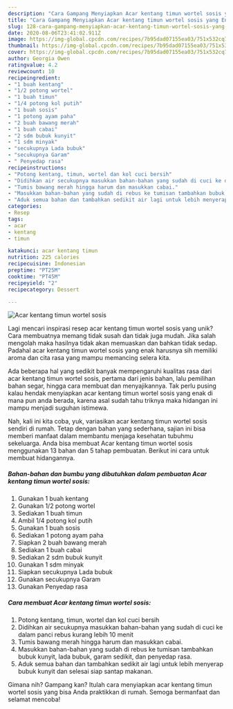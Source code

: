```yaml
---
description: "Cara Gampang Menyiapkan Acar kentang timun wortel sosis yang Enak"
title: "Cara Gampang Menyiapkan Acar kentang timun wortel sosis yang Enak"
slug: 128-cara-gampang-menyiapkan-acar-kentang-timun-wortel-sosis-yang-enak
date: 2020-08-06T23:41:02.911Z
image: https://img-global.cpcdn.com/recipes/7b95dad07155ea03/751x532cq70/acar-kentang-timun-wortel-sosis-foto-resep-utama.jpg
thumbnail: https://img-global.cpcdn.com/recipes/7b95dad07155ea03/751x532cq70/acar-kentang-timun-wortel-sosis-foto-resep-utama.jpg
cover: https://img-global.cpcdn.com/recipes/7b95dad07155ea03/751x532cq70/acar-kentang-timun-wortel-sosis-foto-resep-utama.jpg
author: Georgia Owen
ratingvalue: 4.2
reviewcount: 10
recipeingredient:
- "1 buah kentang"
- "1/2 potong wortel"
- "1 buah timun"
- "1/4 potong kol putih"
- "1 buah sosis"
- "1 potong ayam paha"
- "2 buah bawang merah"
- "1 buah cabai"
- "2 sdm bubuk kunyit"
- "1 sdm minyak"
- "secukupnya Lada bubuk"
- "secukupnya Garam"
- " Penyedap rasa"
recipeinstructions:
- "Potong kentang, timun, wortel dan kol cuci bersih"
- "Didihkan air secukupnya masukkan bahan-bahan yang sudah di cuci ke dalam panci rebus kurang lebih 10 menit"
- "Tumis bawang merah hingga harum dan masukkan cabai."
- "Masukkan bahan-bahan yang sudah di rebus ke tumisan tambahkan bubuk kunyit, lada bubuk, garam sedikit, dan penyedap rasa."
- "Aduk semua bahan dan tambahkan sedikit air lagi untuk lebih menyerap bubuk kunyit dan selesai siap santap makanan."
categories:
- Resep
tags:
- acar
- kentang
- timun

katakunci: acar kentang timun 
nutrition: 225 calories
recipecuisine: Indonesian
preptime: "PT25M"
cooktime: "PT45M"
recipeyield: "2"
recipecategory: Dessert

---
```



![Acar kentang timun wortel sosis](https://img-global.cpcdn.com/recipes/7b95dad07155ea03/751x532cq70/acar-kentang-timun-wortel-sosis-foto-resep-utama.jpg)

Lagi mencari inspirasi resep acar kentang timun wortel sosis yang unik? Cara membuatnya memang tidak susah dan tidak juga mudah. Jika salah mengolah maka hasilnya tidak akan memuaskan dan bahkan tidak sedap. Padahal acar kentang timun wortel sosis yang enak harusnya sih memiliki aroma dan cita rasa yang mampu memancing selera kita.

Ada beberapa hal yang sedikit banyak mempengaruhi kualitas rasa dari acar kentang timun wortel sosis, pertama dari jenis bahan, lalu pemilihan bahan segar, hingga cara membuat dan menyajikannya. Tak perlu pusing kalau hendak menyiapkan acar kentang timun wortel sosis yang enak di mana pun anda berada, karena asal sudah tahu triknya maka hidangan ini mampu menjadi suguhan istimewa.




Nah, kali ini kita coba, yuk, variasikan acar kentang timun wortel sosis sendiri di rumah. Tetap dengan bahan yang sederhana, sajian ini bisa memberi manfaat dalam membantu menjaga kesehatan tubuhmu sekeluarga. Anda bisa membuat Acar kentang timun wortel sosis menggunakan 13 bahan dan 5 tahap pembuatan. Berikut ini cara untuk membuat hidangannya.

<!--inarticleads1-->

##### Bahan-bahan dan bumbu yang dibutuhkan dalam pembuatan Acar kentang timun wortel sosis:

1. Gunakan 1 buah kentang
1. Gunakan 1/2 potong wortel
1. Sediakan 1 buah timun
1. Ambil 1/4 potong kol putih
1. Gunakan 1 buah sosis
1. Sediakan 1 potong ayam paha
1. Siapkan 2 buah bawang merah
1. Sediakan 1 buah cabai
1. Sediakan 2 sdm bubuk kunyit
1. Gunakan 1 sdm minyak
1. Siapkan secukupnya Lada bubuk
1. Gunakan secukupnya Garam
1. Gunakan  Penyedap rasa




<!--inarticleads2-->

##### Cara membuat Acar kentang timun wortel sosis:

1. Potong kentang, timun, wortel dan kol cuci bersih
1. Didihkan air secukupnya masukkan bahan-bahan yang sudah di cuci ke dalam panci rebus kurang lebih 10 menit
1. Tumis bawang merah hingga harum dan masukkan cabai.
1. Masukkan bahan-bahan yang sudah di rebus ke tumisan tambahkan bubuk kunyit, lada bubuk, garam sedikit, dan penyedap rasa.
1. Aduk semua bahan dan tambahkan sedikit air lagi untuk lebih menyerap bubuk kunyit dan selesai siap santap makanan.




Gimana nih? Gampang kan? Itulah cara menyiapkan acar kentang timun wortel sosis yang bisa Anda praktikkan di rumah. Semoga bermanfaat dan selamat mencoba!
